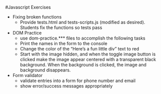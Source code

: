 #Javascript Exercises

- Fixing broken functions 
	- Provide tests.html and tests-scripts.js (modified as desired). Students fix the functions so tests pass
- DOM Practice
	- use dom-practice.*** files to accomplish the following tasks
	- Print the names in the form to the console
	- Change the color of the “Here’s a fun little div” text to red
	- Start with the image hidden, and when the toggle image button is clicked make the image appear centered with a transparent black background. When the background is clicked, the image and background disappears.
- Form validator
	- validate entries into a form for phone number and email 
	- show error/success messages appropriately